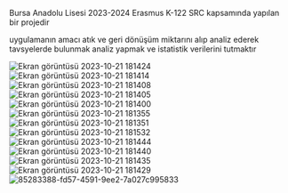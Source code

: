 Bursa Anadolu Lisesi 2023-2024 Erasmus K-122 SRC kapsamında yapılan bir projedir

uygulamanın amacı atık ve geri dönüşüm miktarını alıp analiz ederek tavsyelerde bulunmak analiz yapmak ve istatistik verilerini tutmaktır

![Ekran görüntüsü 2023-10-21 181424](https://github.com/SalihEtkaAkagunduz/balnature-desktop/assets/109075419/c77c201b-66d4-4d2c-b88d-10d6e661fb30)
![Ekran görüntüsü 2023-10-21 181414](https://github.com/SalihEtkaAkagunduz/balnature-desktop/assets/109075419/98b22a80-9583-4589-92db-bd85c23a22ab)
![Ekran görüntüsü 2023-10-21 181408](https://github.com/SalihEtkaAkagunduz/balnature-desktop/assets/109075419/e95fd741-5f69-4ad6-8034-9c11e690f378)
![Ekran görüntüsü 2023-10-21 181405](https://github.com/SalihEtkaAkagunduz/balnature-desktop/assets/109075419/9b821652-f754-4e7d-8296-963e32da8f0c)
![Ekran görüntüsü 2023-10-21 181400](https://github.com/SalihEtkaAkagunduz/balnature-desktop/assets/109075419/959be50f-5927-49f5-b1c6-6fc51101c6ac)
![Ekran görüntüsü 2023-10-21 181355](https://github.com/SalihEtkaAkagunduz/balnature-desktop/assets/109075419/9851cf20-2433-4cdb-a185-c0a02862e9fe)
![Ekran görüntüsü 2023-10-21 181351](https://github.com/SalihEtkaAkagunduz/balnature-desktop/assets/109075419/055bd3c4-f4d0-483f-88be-cb8eb4fca7a6)
![Ekran görüntüsü 2023-10-21 181532](https://github.com/SalihEtkaAkagunduz/balnature-desktop/assets/109075419/5b6f6647-d8ab-40de-9bb0-13597893d780)
![Ekran görüntüsü 2023-10-21 181444](https://github.com/SalihEtkaAkagunduz/balnature-desktop/assets/109075419/22d69391-f997-4894-adba-742504bc02ff)
![Ekran görüntüsü 2023-10-21 181440](https://github.com/SalihEtkaAkagunduz/balnature-desktop/assets/109075419/cf21c74a-14d8-4e5a-87eb-501a1710f9be)
![Ekran görüntüsü 2023-10-21 181435](https://github.com/SalihEtkaAkagunduz/balnature-desktop/assets/109075419/e7c71c23-ed86-49d2-bf30-cde41f7cb7c5)
![Ekran görüntüsü 2023-10-21 181429](https://github.com/SalihEtkaAkagunduz/balnature-desktop/assets/109075419/779eb384-675b-4d4f-b017-914dca7737c5)
![85283388-fd57-4591-9ee2-7a027c995833](https://github.com/user-attachments/assets/24c0e051-bffb-4278-b5e2-81f33b03048f)

